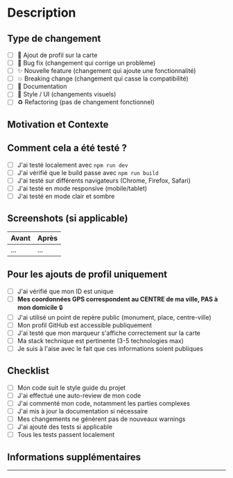 # Description

<!-- Décris brièvement tes changements -->

## Type de changement

- [ ] 👤 Ajout de profil sur la carte
- [ ] 🐛 Bug fix (changement qui corrige un problème)
- [ ] ✨ Nouvelle feature (changement qui ajoute une fonctionnalité)
- [ ] 💥 Breaking change (changement qui casse la compatibilité)
- [ ] 📖 Documentation
- [ ] 🎨 Style / UI (changements visuels)
- [ ] ♻️ Refactoring (pas de changement fonctionnel)

## Motivation et Contexte

<!-- Pourquoi ce changement est nécessaire ? Quel problème résout-il ? -->
<!-- Si c'est lié à une issue, référence-la : Fixes #123 ou Closes #456 -->

## Comment cela a été testé ?

<!-- Décris les tests effectués pour vérifier tes changements -->

- [ ] J'ai testé localement avec `npm run dev`
- [ ] J'ai vérifié que le build passe avec `npm run build`
- [ ] J'ai testé sur différents navigateurs (Chrome, Firefox, Safari)
- [ ] J'ai testé en mode responsive (mobile/tablet)
- [ ] J'ai testé en mode clair et sombre

## Screenshots (si applicable)

<!-- Ajoute des screenshots pour les changements visuels -->

| Avant | Après |
| ----- | ----- |
| ...   | ...   |

## Pour les ajouts de profil uniquement

- [ ] J'ai vérifié que mon ID est unique
- [ ] **Mes coordonnées GPS correspondent au CENTRE de ma ville, PAS à mon domicile** 🔒
- [ ] J'ai utilisé un point de repère public (monument, place, centre-ville)
- [ ] Mon profil GitHub est accessible publiquement
- [ ] J'ai testé que mon marqueur s'affiche correctement sur la carte
- [ ] Ma stack technique est pertinente (3-5 technologies max)
- [ ] Je suis à l'aise avec le fait que ces informations soient publiques

## Checklist

- [ ] Mon code suit le style guide du projet
- [ ] J'ai effectué une auto-review de mon code
- [ ] J'ai commenté mon code, notamment les parties complexes
- [ ] J'ai mis à jour la documentation si nécessaire
- [ ] Mes changements ne génèrent pas de nouveaux warnings
- [ ] J'ai ajouté des tests si applicable
- [ ] Tous les tests passent localement

## Informations supplémentaires

<!-- Ajoute tout contexte additionnel sur la PR -->

---

<!--
Rappel : Si tu ajoutes ton profil pour la première fois, assure-toi de :
1. Utiliser le bon format JSON
2. Vérifier tes coordonnées GPS
3. Limiter ta stack à 3-5 technologies principales
4. Tester localement avant de soumettre
-->
